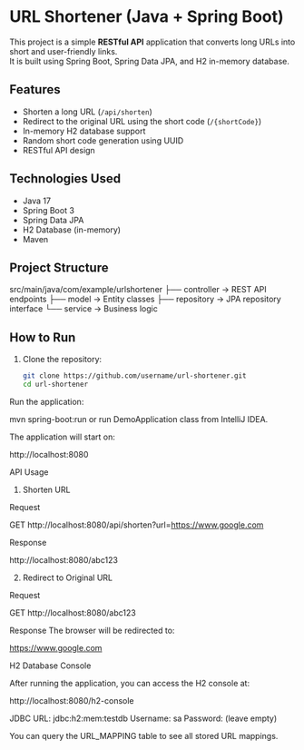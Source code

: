 # URL Shortener (Java + Spring Boot)

This project is a simple **RESTful API** application that converts long URLs into short and user-friendly links.  
It is built using Spring Boot, Spring Data JPA, and H2 in-memory database.  

## Features
- Shorten a long URL (`/api/shorten`)
- Redirect to the original URL using the short code (`/{shortCode}`)
- In-memory H2 database support
- Random short code generation using UUID
- RESTful API design

## Technologies Used
- Java 17
- Spring Boot 3
- Spring Data JPA
- H2 Database (in-memory)
- Maven

## Project Structure
src/main/java/com/example/urlshortener
├── controller -> REST API endpoints
├── model -> Entity classes
├── repository -> JPA repository interface
└── service -> Business logic

## How to Run

1. Clone the repository:
   ```bash
   git clone https://github.com/username/url-shortener.git
   cd url-shortener
Run the application:

mvn spring-boot:run
or run DemoApplication class from IntelliJ IDEA.

The application will start on:

http://localhost:8080

API Usage
1. Shorten URL

Request

GET http://localhost:8080/api/shorten?url=https://www.google.com


Response

http://localhost:8080/abc123

2. Redirect to Original URL

Request

GET http://localhost:8080/abc123

Response
The browser will be redirected to:

https://www.google.com

H2 Database Console

After running the application, you can access the H2 console at:

http://localhost:8080/h2-console

JDBC URL: jdbc:h2:mem:testdb
Username: sa
Password: (leave empty)

You can query the URL_MAPPING table to see all stored URL mappings.
